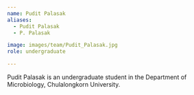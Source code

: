 ```yaml
---
name: Pudit Palasak
aliases:
  - Pudit Palasak
  - P. Palasak

image: images/team/Pudit_Palasak.jpg
role: undergraduate

---
```


Pudit Palasak is an undergraduate student in the Department of Microbiology, Chulalongkorn University. 
